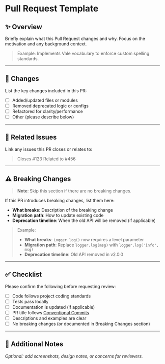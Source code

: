 # Pull Request Template

## ✨ Overview

Briefly explain what this Pull Request changes and why.
Focus on the motivation and any background context.

> Example:
> Implements Vale vocabulary to enforce custom spelling standards.

---

## 🔧 Changes

List the key changes included in this PR:

- [ ] Added/updated files or modules
- [ ] Removed deprecated logic or configs
- [ ] Refactored for clarity/performance
- [ ] Other (please describe below)

---

## 📂 Related Issues

Link any issues this PR closes or relates to:

> Closes #123
> Related to #456

---

## ⚠️ Breaking Changes

> **Note**: Skip this section if there are no breaking changes.

If this PR introduces breaking changes, list them here:

- **What breaks**: Description of the breaking change
- **Migration path**: How to update existing code
- **Deprecation timeline**: When the old API will be removed (if applicable)

> Example:
>
> - **What breaks**: `Logger.log()` now requires a level parameter
> - **Migration path**: Replace `logger.log(msg)` with `logger.log('info', msg)`
> - **Deprecation timeline**: Old API removed in v2.0.0

---

## ✅ Checklist

Please confirm the following before requesting review:

- [ ] Code follows project coding standards
- [ ] Tests pass locally
- [ ] Documentation is updated (if applicable)
- [ ] PR title follows [Conventional Commits](https://www.conventionalcommits.org/)
- [ ] Descriptions and examples are clear
- [ ] No breaking changes (or documented in Breaking Changes section)

---

## 💬 Additional Notes

*Optional: add screenshots, design notes, or concerns for reviewers.*
